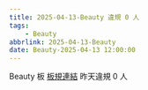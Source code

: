 ```yaml
---
title: 2025-04-13-Beauty 違規 0 人
tags:
    - Beauty
abbrlink: 2025-04-13-Beauty
date: Beauty-2025-04-13 12:00:00
---
```

Beauty 板 [板規連結](https://www.ptt.cc/bbs/Beauty/M.1630069980.A.84B.html)
昨天違規 0 人
